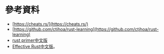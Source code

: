 # 參考資料

* [https://cheats.rs/](https://cheats.rs/)
* [https://github.com/ctjhoa/rust-learning](https://github.com/ctjhoa/rust-learning)
* [rust primer中文版](https://rustcc.gitbooks.io/rustprimer/content/)
* [Effective Rust中文版](https://rustx-labs.github.io/effective-rust-cn/)。

